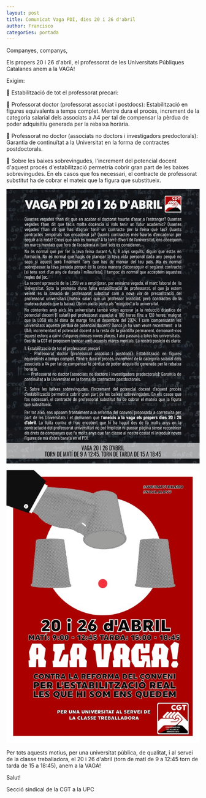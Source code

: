 ```yaml
---
layout: post
title: Comunicat Vaga PDI, dies 20 i 26 d'abril
author: Francisco
categories: portada
---
```


Companyes, companys,

Els propers 20 i 26 d'abril, el professorat de les Universitats Públiques Catalanes anem a la VAGA!

Exigim: 

🚩 Estabilització de tot el professorat precari:

🏴 Professorat doctor (professorat associat i postdocs): Estabilització en figures equivalents a temps complet. Mentre dura el procés, increment de la categoria salarial dels associats a A4 per tal de compensar la pèrdua de poder adquisitiu generada per la rebaixa horària.

🏴 Professorat no doctor (associats no doctors i investigadors predoctorals): Garantia de continuïtat a la Universitat en la forma de contractes postdoctorals.

🚩 Sobre les baixes sobrevingudes, l'increment del potencial docent d'aquest procés d'estabilització permetria cobrir gran part de les baixes sobrevingudes. En els casos que fos necessari, el contracte de professorat substitut ha de cobrar el mateix que la figura que substitueix.

<!--more-->

![Text Vaga 20-26-A-CGT](/assets/img/Text-Vaga-20-26-A.png)

![Cartel Vaga 20-26-A-CGT](/assets/img/Cartell-Vaga-20-26-A.jpeg)

Per tots aquests motius, per una universitat pública, de qualitat, i al servei de la classe treballadora, el 20 i 26 d'abril (torn de matí de 9 a 12:45 torn de tarda de 15 a 18:45), anem a la VAGA!

Salut!

Secció sindical de la CGT a la UPC
